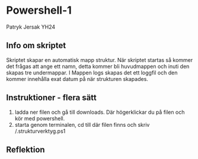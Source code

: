 # Powershell-1
Patryk Jersak YH24


## Info om skriptet 
Skriptet skapar en automatisk mapp struktur. 
När skriptet startas så kommer det frågas att ange ett namn, detta kommer bli huvudmappen och inuti den skapas tre undermappar.
I Mappen logs skapas det ett loggfil och den kommer innehålla exat datum på när strukturen skapades.

## Instruktioner - flera sätt
1. ladda ner filen och gå till downloads. Där högerklickar du på filen och kör med powershell.
2. starta genom terminalen, cd till där filen finns och skriv /.strukturverktyg.ps1


## Reflektion 
